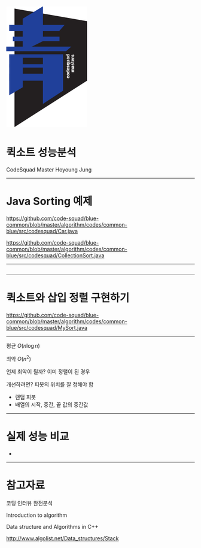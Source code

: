 # ![70%](images/img_blue.png)
# 퀵소트 성능분석
CodeSquad Master
Hoyoung Jung

---
<!-- page_number: true -->
# Java Sorting 예제
https://github.com/code-squad/blue-common/blob/master/algorithm/codes/common-blue/src/codesquad/Car.java

https://github.com/code-squad/blue-common/blob/master/algorithm/codes/common-blue/src/codesquad/CollectionSort.java

---
```
```

---
# 퀵소트와 삽입 정렬 구현하기

https://github.com/code-squad/blue-common/blob/master/algorithm/codes/common-blue/src/codesquad/MySort.java

---

평균 $O(n\log n)$

최악 $O(n^2)$

언제 최악이 될까? 이미 정렬이 된 경우

개선하려면? 피봇의 위치를 잘 정해야 함
 - 랜덤 피봇
 - 배열의 시작, 중간, 끝 값의 중간값

---
# 실제 성능 비교
-

---
# 참고자료

코딩 인터뷰 완전분석

Introduction to algorithm

Data structure and Algorithms in C++

http://www.algolist.net/Data_structures/Stack
